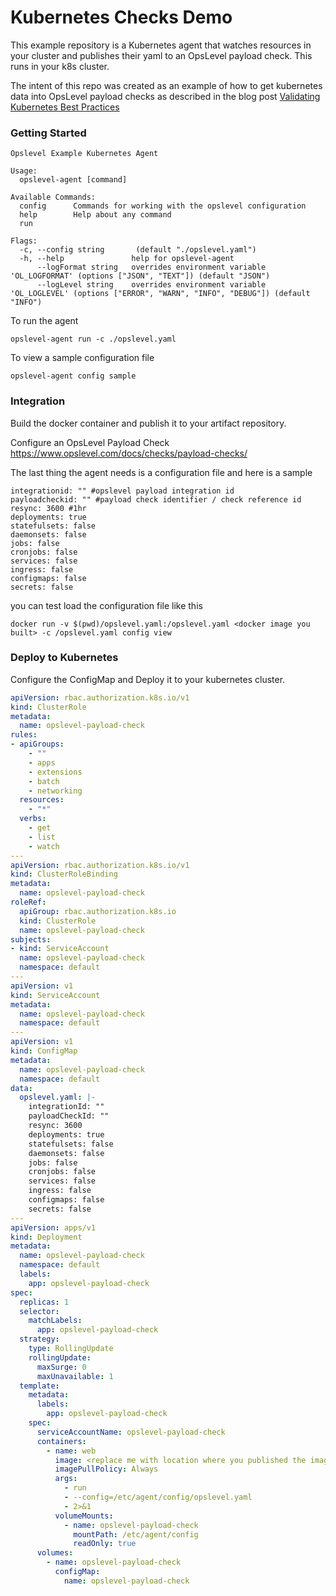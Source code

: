 # Kubernetes Checks Demo

This example repository is a Kubernetes agent that watches resources in your cluster and publishes their yaml to an OpsLevel payload check. This runs in your k8s cluster.

The intent of this repo was created as an example of how to get kubernetes data into OpsLevel payload checks as described in the blog post [Validating Kubernetes Best Practices](https://www.opslevel.com/blog/validating-kubernetes-best-practices/)

### Getting Started

```
Opslevel Example Kubernetes Agent

Usage:
  opslevel-agent [command]

Available Commands:
  config      Commands for working with the opslevel configuration
  help        Help about any command
  run         

Flags:
  -c, --config string       (default "./opslevel.yaml")
  -h, --help               help for opslevel-agent
      --logFormat string   overrides environment variable 'OL_LOGFORMAT' (options ["JSON", "TEXT"]) (default "JSON")
      --logLevel string    overrides environment variable 'OL_LOGLEVEL' (options ["ERROR", "WARN", "INFO", "DEBUG"]) (default "INFO")
```

To run the agent

```
opslevel-agent run -c ./opslevel.yaml
```

To view a sample configuration file

```
opslevel-agent config sample
```

### Integration

Build the docker container and publish it to your artifact repository.

Configure an OpsLevel Payload Check https://www.opslevel.com/docs/checks/payload-checks/

The last thing the agent needs is a configuration file and here is a sample

```
integrationid: "" #opslevel payload integration id
payloadcheckid: "" #payload check identifier / check reference id
resync: 3600 #1hr
deployments: true
statefulsets: false
daemonsets: false
jobs: false
cronjobs: false
services: false
ingress: false
configmaps: false
secrets: false
```

you can test load the configuration file like this

```
docker run -v $(pwd)/opslevel.yaml:/opslevel.yaml <docker image you built> -c /opslevel.yaml config view  
```

### Deploy to Kubernetes

Configure the ConfigMap and Deploy it to your kubernetes cluster.

```yaml
apiVersion: rbac.authorization.k8s.io/v1
kind: ClusterRole
metadata:
  name: opslevel-payload-check
rules:
- apiGroups:
    - ""
    - apps
    - extensions
    - batch
    - networking
  resources: 
    - "*"
  verbs:
    - get
    - list
    - watch
---
apiVersion: rbac.authorization.k8s.io/v1
kind: ClusterRoleBinding
metadata:
  name: opslevel-payload-check
roleRef: 
  apiGroup: rbac.authorization.k8s.io
  kind: ClusterRole
  name: opslevel-payload-check
subjects:
- kind: ServiceAccount
  name: opslevel-payload-check
  namespace: default
---
apiVersion: v1
kind: ServiceAccount
metadata:
  name: opslevel-payload-check
  namespace: default
---
apiVersion: v1
kind: ConfigMap
metadata:
  name: opslevel-payload-check
  namespace: default
data:
  opslevel.yaml: |-
    integrationId: ""
    payloadCheckId: ""
    resync: 3600
    deployments: true
    statefulsets: false
    daemonsets: false
    jobs: false
    cronjobs: false
    services: false
    ingress: false
    configmaps: false
    secrets: false
---
apiVersion: apps/v1
kind: Deployment
metadata:
  name: opslevel-payload-check
  namespace: default
  labels:
    app: opslevel-payload-check
spec:
  replicas: 1
  selector:
    matchLabels:
      app: opslevel-payload-check
  strategy:
    type: RollingUpdate
    rollingUpdate:
      maxSurge: 0
      maxUnavailable: 1
  template:
    metadata:
      labels:
        app: opslevel-payload-check
    spec:
      serviceAccountName: opslevel-payload-check
      containers:
        - name: web
          image: <replace me with location where you published the image>
          imagePullPolicy: Always
          args:
            - run
            - --config=/etc/agent/config/opslevel.yaml
            - 2>&1
          volumeMounts:
            - name: opslevel-payload-check
              mountPath: /etc/agent/config
              readOnly: true
      volumes:
        - name: opslevel-payload-check
          configMap:
            name: opslevel-payload-check

```
